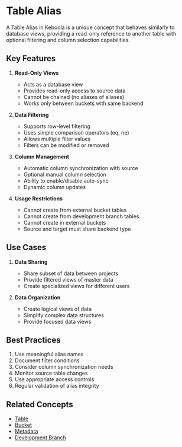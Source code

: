 # Table Alias

A Table Alias in Keboola is a unique concept that behaves similarly to database views, providing a read-only reference to another table with optional filtering and column selection capabilities.

## Key Features

1. **Read-Only Views**
   - Acts as a database view
   - Provides read-only access to source data
   - Cannot be chained (no aliases of aliases)
   - Works only between buckets with same backend

2. **Data Filtering**
   - Supports row-level filtering
   - Uses simple comparison operators (eq, ne)
   - Allows multiple filter values
   - Filters can be modified or removed

3. **Column Management**
   - Automatic column synchronization with source
   - Optional manual column selection
   - Ability to enable/disable auto-sync
   - Dynamic column updates

4. **Usage Restrictions**
   - Cannot create from external bucket tables
   - Cannot create from development branch tables
   - Cannot create in external buckets
   - Source and target must share backend type

## Use Cases

1. **Data Sharing**
   - Share subset of data between projects
   - Provide filtered views of master data
   - Create specialized views for different users

2. **Data Organization**
   - Create logical views of data
   - Simplify complex data structures
   - Provide focused data views

## Best Practices

1. Use meaningful alias names
2. Document filter conditions
3. Consider column synchronization needs
4. Monitor source table changes
5. Use appropriate access controls
6. Regular validation of alias integrity 

## Related Concepts
- [Table](./table.md)
- [Bucket](./bucket.md)
- [Metadata](./metadata.md)
- [Development Branch](./development-branch.md) 